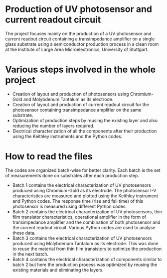 # Production of UV photosensor and current readout circuit
The project focuses mainly on the production of a UV photosensor and current readout circuit containing a transimpedance amplifier on a single glass substrate using a semiconductor production process in a clean room at the Institute of Large Area Microelectronics, University of Stuttgart.

# Various steps involved in the whole project
- Creation of layout and production of photosensors using Chromium-Gold and Molybdenum Tantalum as its electrode.
- Creation of layout and production of current readout circuit for the photosensor containing transimpedance amplifier on the same substrate.
- Optimization of production steps by reusing the existing layer and also reducing the number of layers required.
- Electrical characterization of all the components after their production using the Keithley instruments and the Python codes.

# How to read the files
The codes are organized batch-wise for better clarity. Each batch is the set of measurements done on substrates after each production step.
- Batch 1 contains the electrical characterization of UV photosensors produced using Chromium-Gold as its electrode. The photosensor I-V characteristics are measured and plotted using the Keithley instrument and Python codes. The response time (rise and fall time) of this photosensor is measured using different Python codes.
- Batch 2 contains the electrical characterization of UV photosensors, thin film transistor characteristics, operational amplifier in the form of transimpedance amplifier and the combination of both photosensor and the current readout circuit. Various Python codes are used to analyse these data.
- Batch 3 contains the electrical characterization of UV photosensors produced using Molybdenum Tantalum as its electrode. This was done to reuse the material from thin film transistors to optimize the production in the next batch.
- Batch 4 contains the electrical characterization of components similar to batch 2 but here the production process was optimized by reusing the existing materials and eliminating the layers.
